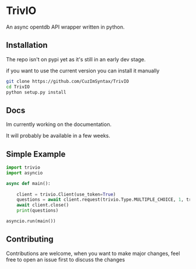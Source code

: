 # TrivIO

An async opentdb API wrapper written in python.

## Installation
The repo isn't on pypi yet as it's still in an early dev stage.

if you want to use the current version you can install it manually

```bash
git clone https://github.com/CuzImSyntax/TrivIO
cd TrivIO
python setup.py install
```

## Docs
Im currently working on the documentation.

It will probably be available in a few weeks.

## Simple Example

```python
import trivio
import asyncio

async def main():
    
    client = trivio.Client(use_token=True)
    questions = await client.request(trivio.Type.MULTIPLE_CHOICE, 1, trivio.Category.ALL, trivio.Difficulty.EASY)
    await client.close()
    print(questions)

asyncio.run(main())
```

## Contributing
Contributions are welcome, when you want to make major changes, feel free to open an issue first to discuss the changes


